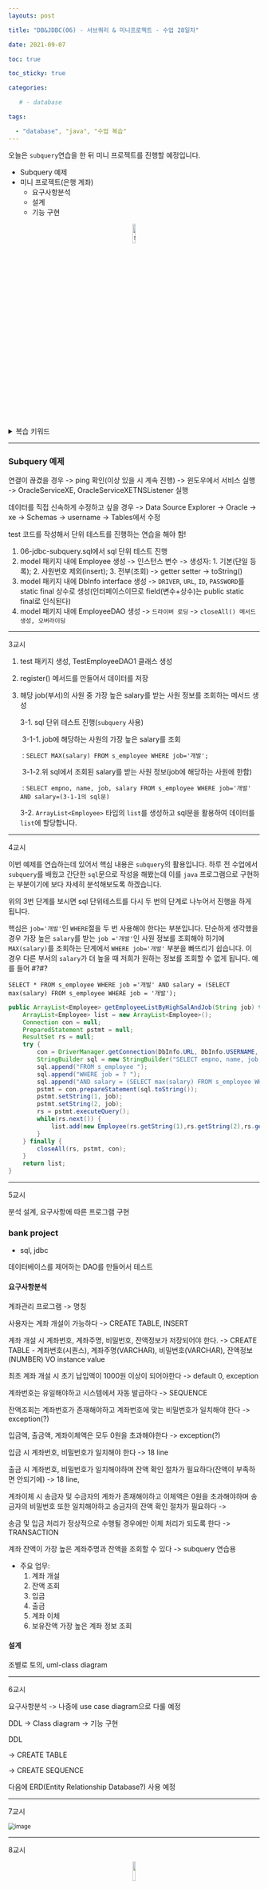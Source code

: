 ```yaml
---
layouts: post

title: "DB&JDBC(06) - 서브쿼리 & 미니프로젝트 - 수업 28일차"

date: 2021-09-07

toc: true

toc_sticky: true

categories:

   # - database

tags:

  - "database", "java", "수업 복습"
---
```






오늘은 `subquery`연습을 한 뒤 미니 프로젝트를 진행할 예정입니다.

- Subquery 예제
- 미니 프로젝트(은행 계좌)
  * 요구사항분석
  * 설계
  * 기능 구현

<p align="center"><img src="https://user-images.githubusercontent.com/70495425/131687801-2b295fb7-6e22-4e70-a1ef-a7dc85b96796.png" alt="sun cloud" height="10%" width="10%" /></p>



<details>
	<summary>복습 키워드<br></summary>
	<div markdown="1">stack | heap | start() | run() | Thread | Synchronized | DBMS | SQL | Middleware | jdbc | DML | CRUD | DDL | DCL | Transaction | con.setAutoCommit() | rollback() | throw | </div>
</details>

---
### Subquery 예제



연결이 끊겼을 경우 -> ping 확인(이상 있을 시 계속 진행) -> 윈도우에서 서비스 실행 -> OracleServiceXE, OracleServiceXETNSListener 실행

데이터를 직접 신속하게 수정하고 싶을 경우 -> Data Source Explorer -> Oracle -> xe -> Schemas -> username -> Tables에서 수정

test 코드를 작성해서 단위 테스트를 진행하는 연습을 해야 함!



1. 06-jdbc-subquery.sql에서 sql 단위 테스트 진행
2. model 패키지 내에 Employee 생성 
   -> 인스턴스 변수 
   -> 생성자: 1. 기본(단일 등록); 2. 사원번호 제외(insert); 3. 전부(조회)
   -> getter setter -> toString()
3. model 패키지 내에 DbInfo interface 생성
   -> `DRIVER`, `URL`, `ID`, `PASSWORD`를 static final 상수로 생성(인터페이스이므로 field(변수+상수)는 public static final로 인식된다)
4. model 패키지 내에 EmployeeDAO 생성
   -> `드라이버 로딩` -> `closeAll() 메서드 생성, 오버라이딩`

---

3교시

1. test 패키지 생성, TestEmployeeDAO1 클래스 생성

2. register() 메서드를 만들어서 데이터를 저장

3. 해당 job(부서)의 사원 중 가장 높은 salary를 받는 사원 정보를 조회하는 메서드 생성

   3-1. sql 단위 테스트 진행(`subquery` 사용)

   ​	3-1-1. job에 해당하는 사원의 가장 높은 salary를 조회

   ​	: `SELECT MAX(salary) FROM s_employee WHERE job='개발';`

   ​	3-1-2.위 sql에서 조회된 salary를 받는 사원 정보(job에 해당하는 사원에 한함)

   ​	: `SELECT empno, name, job, salary FROM s_employee WHERE job='개발' AND salary=(3-1-1의 sql문)`

   3-2. `ArrayList<Employee>` 타입의 `list`를 생성하고 sql문을 활용하여 데이터를 `list`에 할당합니다.

---

4교시

 이번 예제를 연습하는데 있어서 핵심 내용은 `subquery`의 활용입니다. 하루 전 수업에서 `subquery`를 배웠고 간단한 `sql`문으로 작성을 해봤는데 이를 `java` 프로그램으로 구현하는 부분이기에 보다 자세히 분석해보도록 하겠습니다.

위의 3번 단계를 보시면 sql 단위테스트를 다시 두 번의 단계로 나누어서 진행을 하게 됩니다.

핵심은 `job='개발'`인 `WHERE`절을 두 번 사용해야 한다는 부분입니다. 단순하게 생각했을 경우 가장 높은 `salary`를 받는 `job ='개발'`인 사원 정보를 조회해야 하기에 `MAX(salary)`를 조회하는 단계에서 `WHERE job='개발'` 부분을 빠뜨리기 쉽습니다. 이 경우 다른 부서의 `salary`가 더 높을 때 저희가 원하는 정보를 조회할 수 없게 됩니다. 예를 들어 #?#?

`SELECT * FROM s_employee WHERE job ='개발' AND salary = (SELECT max(salary) FROM s_employee WHERE job = '개발');`

```java
public ArrayList<Employee> getEmployeeListByHighSalAndJob(String job) throws SQLException {
    ArrayList<Employee> list = new ArrayList<Employee>();
    Connection con = null;
    PreparedStatement pstmt = null;
    ResultSet rs = null;
    try {
        con = DriverManager.getConnection(DbInfo.URL, DbInfo.USERNAME, DbInfo.PASSWORD);
        StringBuilder sql = new StringBuilder("SELECT empno, name, job, salary "); 
        sql.append("FROM s_employee ");
        sql.append("WHERE job = ? ");
        sql.append("AND salary = (SELECT max(salary) FROM s_employee WHERE job = ?");
        pstmt = con.prepareStatement(sql.toString());
        pstmt.setString(1, job);
        pstmt.setString(2, job);
        rs = pstmt.executeQuery();
        while(rs.next()) {
            list.add(new Employee(rs.getString(1),rs.getString(2),rs.getString(3),rs.getInt(4)));
        }
    } finally {
        closeAll(rs, pstmt, con);
    }
    return list;
}
```



---

5교시

분석 설계, 요구사항에 따른 프로그램 구현

### bank project

 - sql, jdbc

데이터베이스를 제어하는 DAO를 만들어서 테스트

#### 요구사항분석

계좌관리 프로그램 -> 명칭

사용자는 계좌 개설이 가능하다 
-> CREATE TABLE, INSERT

계좌 개설 시 계좌번호, 계좌주명, 비밀번호, 잔액정보가 저장되어야 한다.
-> CREATE TABLE - 계좌번호(시퀀스), 계좌주명(VARCHAR), 비밀번호(VARCHAR), 잔액정보(NUMBER)
   VO instance value

최초 계좌 개설 시 초기 납입액이 1000원 이상이 되어야한다
-> default 0, exception

계좌번호는 유일해야하고 시스템에서 자동 발급하다
-> SEQUENCE

잔액조회는 계좌번호가 존재해야하고 계좌번호에 맞는 비밀번호가 일치해야 한다
-> exception(?)

입금액, 출금액, 계좌이체액은 모두 0원을 초과해야한다
-> exception(?)

입금 시 계좌번호, 비밀번호가 일치해야 한다
-> 18 line

출금 시 계좌번호, 비밀번호가 일치해야하며 잔액 확인 절차가 필요하다(잔액이 부족하면 안되기에)
-> 18 line, 

계좌이체 시 송금자 및 수금자의 계좌가 존재해야하고
이체액은 0원을 초과해야하며 송금자의 비밀번호 또한 일치해야하고
송금자의 잔액 확인 절차가 필요하다
-> 

송금 및 입금 처리가 정상적으로 수행될 경우에만 이체 처리가 되도록 한다
-> TRANSACTION

계좌 잔액이 가장 높은 계좌주명과 잔액을 조회할 수 있다
-> subquery 연습용


- 주요 업무: 
    1. 계좌 개설
    2. 잔액 조회
    3. 입금
    4. 출금
    5. 계좌 이체
    6. 보유잔액 가장 높은 계좌 정보 조회



#### 설계

조별로 토의, uml-class diagram



---

6교시

요구사항분석 -> 나중에 use case diagram으로 다룰 예정

DDL -> Class diagram -> 기능 구현

DDL

-> CREATE TABLE

-> CREATE SEQUENCE

다음에 ERD(Entity Relationship Database?) 사용 예정



---

7교시

<p center><img src="https://user-images.githubusercontent.com/70495425/132310119-f856dbf4-9c9a-4151-af81-6449ff0cbc14.png" alt="image" style="zoom:80%;" /></p>





---

8교시	



<p align="center"><img src="https://user-images.githubusercontent.com/70495425/131689647-b4d2206e-7ec4-4f7f-a734-6c3bf77c80c3.png" height="10%" width="10%"></p>

